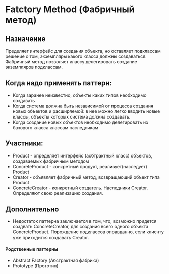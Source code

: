 
# Fatctory Method (Фабричный метод)

## Назначение
Пределяет интерфейс для создания объекта, но оставляет подклассам решение о том, экземпляры какого класса должны создаваться.
Фабричный метод позволяет классу делегировать создание экземпляров подклассам.

## Когда надо применять паттерн:
* Когда заранее неизвестно, объекты каких типов необходимо создавать
* Когда система должна быть независимой от процесса создания новых объектов и расширяемой: в нее можно легко вводить новые классы, объекты которых система должна создавать.
* Когда создание новых объектов необходимо делегировать из базового класса классам наследникам

## Участники:
* Product - определяет интерфейс (асбтрактный класс) объектов, создаваемых фабричным методом
* СoncreteProduct - конкретный продукт, реализует(наследует) Product
* Creator - объявляет фабричный метод, возвращающий объект типа Product
* ConcreteCreator - конкретный создатель. Наследники Creator. Определяют свою реализацию создания.

## Дополнительно

* Недостаток паттерна заключается в том, что, возможно придется создвать ConcreteCreator, для создания всего одного объекта ConcreteProduct. Порождение подклассов оправданно, если клиенту уже приходится создавать Creator.

#### Родственные паттерны
* Abstract Factory (Абстрактная фабрика)
* Prototype (Прототип)